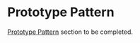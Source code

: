 # Prototype Pattern

[Prototype Pattern](https://addyosmani.com/resources/essentialjsdesignpatterns/book/#prototypepatternjavascript) section to be completed.
